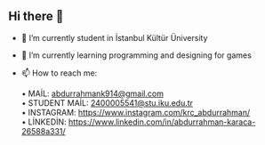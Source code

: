 ## Hi there 👋


- 🔭 I’m currently student in İstanbul Kültür Üniversity
- 🌱 I’m currently learning programming and designing for games
- 📫 How to reach me:
                                                                                                                                                                            
  • MAİL: abdurrahmank914@gmail.com                                                                                                                                         
                                                                                                        • STUDENT MAİL: 2400005541@stu.iku.edu.tr                                                                                               
                                                                                                        • INSTAGRAM: https://www.instagram.com/krc_abdurrahman/                                       
                                                                                                        • LİNKEDİN: https://www.linkedin.com/in/abdurrahman-karaca-26588a331/
           



